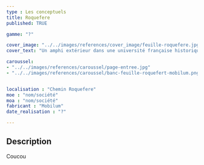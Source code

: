 ```yaml
---
type : Les conceptuels
title: Roquefere
published: TRUE

gamme: "?" 

cover_image: "../../images/references/cover_image/feuille-roquefere.jpg"
cover_text: "Un amphi extérieur dans une université française historique"

caroussel: 
- "../../images/references/caroussel/page-entree.jpg"
- "../../images/references/caroussel/banc-feuille-roquefert-mobilum.png"


localisation : "Chemin Roquefere"
moe : "nom/société"
moa : "nom/société"
fabricant : "Mobilum"
date_realisation : "?"

---
```


## Description

Coucou
